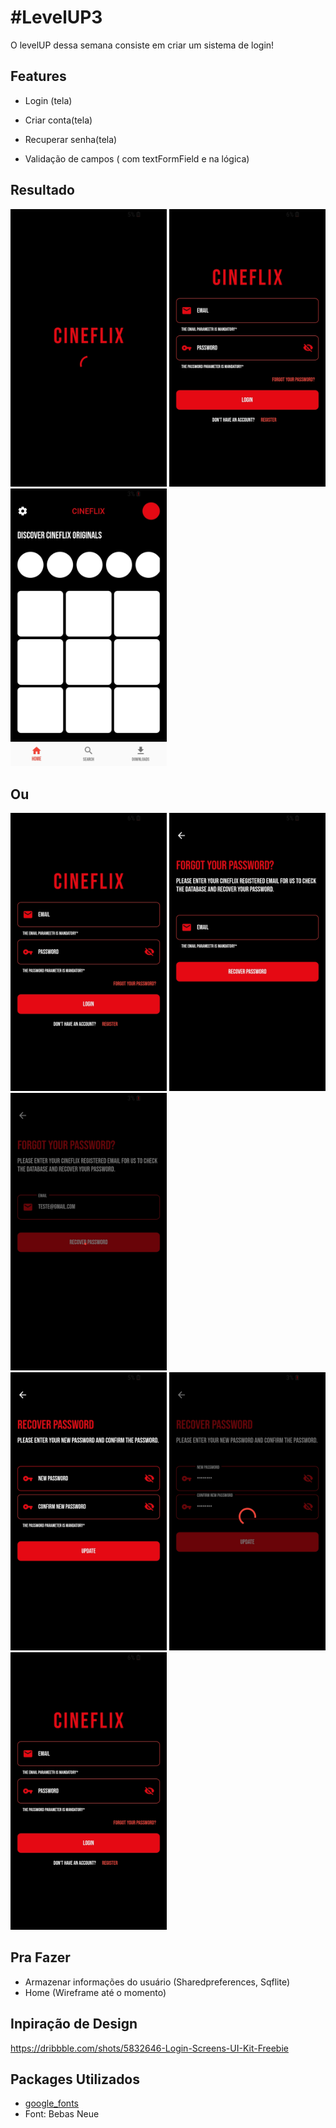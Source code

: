# #LevelUP3

O levelUP dessa semana consiste em criar um sistema de login!

## Features

- Login (tela)

- Criar conta(tela)

- Recuperar senha(tela)

- Validação de campos ( com textFormField e na lógica)

## Resultado

<p float="left">
  <img src="screenshots/splash.jpg" width="250" />
  <img src="screenshots/login.jpg" width="250" /> 
  <img src="screenshots/home.jpg" width="250" />
  <h2>Ou</h2>
  <img src="screenshots/login.jpg" width="250" />
  <img src="screenshots/forgot_password.jpg" width="250" />
  <img src="screenshots/forgot_password_loading.jpg" width="250" /> 
  <br>
  <img src="screenshots/recover_password.jpg" width="250" />
  <img src="screenshots/recover_password_loading.jpg" width="250" /> 
  <img src="screenshots/login.jpg" width="250" />
</p>

## Pra Fazer

- Armazenar informações do usuário (Sharedpreferences, Sqflite)
- Home (Wireframe até o momento)

## Inpiração de Design

https://dribbble.com/shots/5832646-Login-Screens-UI-Kit-Freebie

## Packages Utilizados

- [google_fonts](https://pub.dev/packages/google_fonts)
- Font: Bebas Neue
